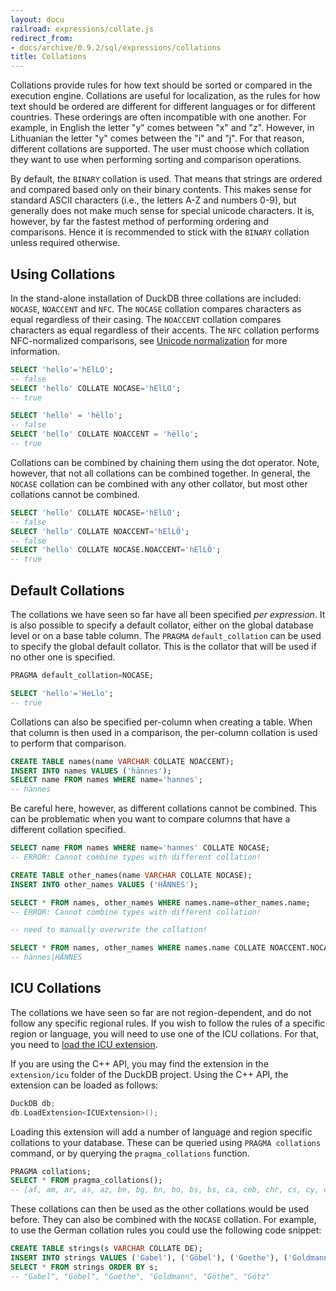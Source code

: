 ```yaml
---
layout: docu
railroad: expressions/collate.js
redirect_from:
- docs/archive/0.9.2/sql/expressions/collations
title: Collations
---
```


<div id="rrdiagram"></div>

Collations provide rules for how text should be sorted or compared in the execution engine. Collations are useful for localization, as the rules for how text should be ordered are different for different languages or for different countries. These orderings are often incompatible with one another. For example, in English the letter "y" comes between "x" and "z". However, in Lithuanian the letter "y" comes between the "i" and "j". For that reason, different collations are supported. The user must choose which collation they want to use when performing sorting and comparison operations.

By default, the `BINARY` collation is used. That means that strings are ordered and compared based only on their binary contents. This makes sense for standard ASCII characters (i.e., the letters A-Z and numbers 0-9), but generally does not make much sense for special unicode characters. It is, however, by far the fastest method of performing ordering and comparisons. Hence it is recommended to stick with the `BINARY` collation unless required otherwise.

## Using Collations

In the stand-alone installation of DuckDB three collations are included: `NOCASE`, `NOACCENT` and `NFC`. The `NOCASE` collation compares characters as equal regardless of their casing. The `NOACCENT` collation compares characters as equal regardless of their accents. The `NFC` collation performs NFC-normalized comparisons, see [Unicode normalization](https://en.wikipedia.org/wiki/Unicode_equivalence#Normalization) for more information.

```sql
SELECT 'hello'='hElLO';
-- false
SELECT 'hello' COLLATE NOCASE='hElLO';
-- true

SELECT 'hello' = 'hëllo';
-- false
SELECT 'hello' COLLATE NOACCENT = 'hëllo';
-- true
```

Collations can be combined by chaining them using the dot operator. Note, however, that not all collations can be combined together. In general, the `NOCASE` collation can be combined with any other collator, but most other collations cannot be combined.

```sql
SELECT 'hello' COLLATE NOCASE='hElLÖ';
-- false
SELECT 'hello' COLLATE NOACCENT='hElLÖ';
-- false
SELECT 'hello' COLLATE NOCASE.NOACCENT='hElLÖ';
-- true
```

## Default Collations

The collations we have seen so far have all been specified *per expression*. It is also possible to specify a default collator, either on the global database level or on a base table column. The `PRAGMA` `default_collation` can be used to specify the global default collator. This is the collator that will be used if no other one is specified.

```sql
PRAGMA default_collation=NOCASE;

SELECT 'hello'='HeLlo';
-- true
```

Collations can also be specified per-column when creating a table. When that column is then used in a comparison, the per-column collation is used to perform that comparison.

```sql
CREATE TABLE names(name VARCHAR COLLATE NOACCENT);
INSERT INTO names VALUES ('hännes');
SELECT name FROM names WHERE name='hannes';
-- hännes
```

Be careful here, however, as different collations cannot be combined. This can be problematic when you want to compare columns that have a different collation specified.

```sql
SELECT name FROM names WHERE name='hannes' COLLATE NOCASE;
-- ERROR: Cannot combine types with different collation!

CREATE TABLE other_names(name VARCHAR COLLATE NOCASE);
INSERT INTO other_names VALUES ('HÄNNES');

SELECT * FROM names, other_names WHERE names.name=other_names.name;
-- ERROR: Cannot combine types with different collation!

-- need to manually overwrite the collation!

SELECT * FROM names, other_names WHERE names.name COLLATE NOACCENT.NOCASE=other_names.name COLLATE NOACCENT.NOCASE;
-- hännes|HÄNNES
```

## ICU Collations

The collations we have seen so far are not region-dependent, and do not follow any specific regional rules. If you wish to follow the rules of a specific region or language, you will need to use one of the ICU collations. For that, you need to [load the ICU extension](../../extensions/icu#installing-and-loading).

If you are using the C++ API, you may find the extension in the `extension/icu` folder of the DuckDB project. Using the C++ API, the extension can be loaded as follows:

```cpp
DuckDB db;
db.LoadExtension<ICUExtension>();
```

Loading this extension will add a number of language and region specific collations to your database. These can be queried using `PRAGMA collations` command, or by querying the `pragma_collations` function.

```sql
PRAGMA collations;
SELECT * FROM pragma_collations();
-- [af, am, ar, as, az, be, bg, bn, bo, bs, bs, ca, ceb, chr, cs, cy, da, de, de_AT, dsb, dz, ee, el, en, en_US, en_US, eo, es, et, fa, fa_AF, fi, fil, fo, fr, fr_CA, ga, gl, gu, ha, haw, he, he_IL, hi, hr, hsb, hu, hy, id, id_ID, ig, is, it, ja, ka, kk, kl, km, kn, ko, kok, ku, ky, lb, lkt, ln, lo, lt, lv, mk, ml, mn, mr, ms, mt, my, nb, nb_NO, ne, nl, nn, om, or, pa, pa, pa_IN, pl, ps, pt, ro, ru, se, si, sk, sl, smn, sq, sr, sr, sr_BA, sr_ME, sr_RS, sr, sr_BA, sr_RS, sv, sw, ta, te, th, tk, to, tr, ug, uk, ur, uz, vi, wae, wo, xh, yi, yo, zh, zh, zh_CN, zh_SG, zh, zh_HK, zh_MO, zh_TW, zu]
```

These collations can then be used as the other collations would be used before. They can also be combined with the `NOCASE` collation. For example, to use the German collation rules you could use the following code snippet:

```sql
CREATE TABLE strings(s VARCHAR COLLATE DE);
INSERT INTO strings VALUES ('Gabel'), ('Göbel'), ('Goethe'), ('Goldmann'), ('Göthe'), ('Götz');
SELECT * FROM strings ORDER BY s;
-- "Gabel", "Göbel", "Goethe", "Goldmann", "Göthe", "Götz"
```